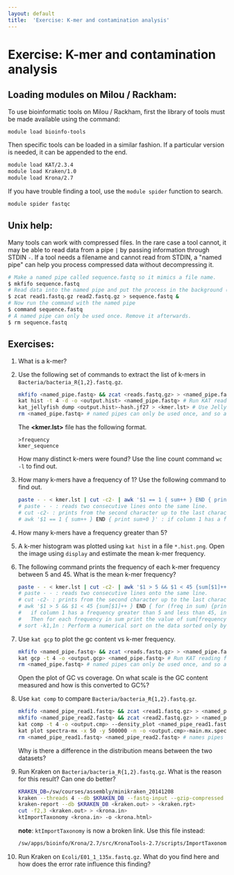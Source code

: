 ```yaml
---
layout: default
title:  'Exercise: K-mer and contamination analysis'
---
```


# Exercise: K-mer and contamination analysis

## Loading modules on Milou / Rackham:

To use bioinformatic tools on Milou / Rackham, first the library of tools must be made available using the command:

```bash
module load bioinfo-tools
```

Then specific tools can be loaded in a similar fashion. If a particular version is needed, it can be appended to the end.

```bash
module load KAT/2.3.4
module load Kraken/1.0
module load Krona/2.7
```

If you have trouble finding a tool, use the `module spider` function to search.

```bash
module spider fastqc
```

## Unix help:

Many tools can work with compressed files. In the rare case a tool cannot, it may be able to read data from a pipe `|` by
passing information through STDIN `-`. If a tool needs a filename and cannot read from STDIN, a "named pipe" can help you
process compressed data without decompressing it.
```bash
# Make a named pipe called sequence.fastq so it mimics a file name.
$ mkfifo sequence.fastq
# Read data into the named pipe and put the process in the background (&)
$ zcat read1.fastq.gz read2.fastq.gz > sequence.fastq &
# Now run the command with the named pipe
$ command sequence.fastq
# A named pipe can only be used once. Remove it afterwards.
$ rm sequence.fastq
```

## Exercises:

1. What is a k-mer?

2. Use the following set of commands to extract the list of k-mers in `Bacteria/bacteria_R{1,2}.fastq.gz`.
	```bash
	mkfifo <named_pipe.fastq> && zcat <reads.fastq.gz> > <named_pipe.fastq> & # Make a named pipe and run in the background
	kat hist -t 4 -d -o <output.hist> <named_pipe.fastq> # Run KAT reading from the named pipe
	kat_jellyfish dump <output.hist>-hash.jf27 > <kmer.lst> # Use Jellyfish to print out a human readable list
	rm <named_pipe.fastq> # named pipes can only be used once, and so are removed after use.
	```
	The **<kmer.lst>** file has the following format.
	```
	>frequency
	kmer_sequence
	```
	How many distinct k-mers were found? Use the line count command `wc -l` to find out.

3. How many k-mers have a frequency of 1?  Use the following command to find out.
	```bash
	paste - - < kmer.lst | cut -c2- | awk '$1 == 1 { sum++ } END { print sum+0 }'
	# paste - - : reads two consecutive lines onto the same line.
	# cut -c2- : prints from the second character up to the last character in a line.
	# awk '$1 == 1 { sum++ } END { print sum+0 }' : if column 1 has a frequency of 1, increase the variable "sum". Print the value of "sum" at the end.
	```

4. How many k-mers have a frequency greater than 5?

5. A k-mer histogram was plotted using `kat hist` in a file `*.hist.png`. Open the image using `display` and estimate the mean k-mer frequency.

6. The following command prints the frequency of each k-mer frequency between 5 and 45. What is the mean k-mer frequency?
	```bash
	paste - - < kmer.lst | cut -c2- | awk '$1 > 5 && $1 < 45 {sum[$1]++ } END { for (freq in sum) {print freq" "sum[freq]} }' | sort -k1,1n
	# paste - - : reads two consecutive lines onto the same line.
	# cut -c2- : prints from the second character up to the last character in a line.
	# awk '$1 > 5 && $1 < 45 {sum[$1]++ } END { for (freq in sum) {print freq" "sum[freq]} }' :
	# 	if column 1 has a frequency greater than 5 and less than 45, increase the value of the array "sum[frequency]" by 1.
	# 	Then for each frequency in sum print the value of sum[frequency] at the end.
	# sort -k1,1n : Perform a numerical sort on the data sorted only by column 1
	```

7. Use `kat gcp` to plot the gc content vs k-mer frequency.
	```bash
	mkfifo <named_pipe.fastq> && zcat <reads.fastq.gz> > <named_pipe.fastq> & # Make a named pipe and run in the background
	kat gcp -t 4 -o <output.gcp> <named_pipe.fastq> # Run KAT reading from the named pipe
	rm <named_pipe.fastq> # named pipes can only be used once, and so are removed after use.
	```
	Open the plot of GC vs coverage. On what scale is the GC content measured and how is this converted to GC%?

8. Use `kat comp` to compare `Bacteria/bacteria_R{1,2}.fastq.gz`.
	```bash
	mkfifo <named_pipe_read1.fastq> && zcat <read1.fastq.gz> > <named_pipe_read1.fastq> & # Make a named pipe for read 1 and run in background
	mkfifo <named_pipe_read2.fastq> && zcat <read2.fastq.gz> > <named_pipe_read2.fastq> & # Make a named pipe for read 2 and run in background
	kat comp -t 4 -o <output.cmp> --density_plot <named_pipe_read1.fastq> <named_pipe_read2.fastq> # run KAT on the named pipes and print a density plot
	kat plot spectra-mx -x 50 -y 500000 -n -o <output.cmp>-main.mx.spectra-mx.png <output.cmp>-main.mx # Make a spectra-mx plot
	rm <named_pipe_read1.fastq> <named_pipe_read2.fastq> # names pipes can only be used once, and so are removed after use
	```

	Why is there a difference in the distribution means between the two datasets?

9. Run Kraken on `Bacteria/bacteria_R{1,2}.fastq.gz`. What is the reason for this result? Can one do better?
	```bash
	KRAKEN_DB=/sw/courses/assembly/minikraken_20141208
	kraken --threads 4 --db $KRAKEN_DB --fastq-input --gzip-compressed --paired <read_{1,2}.fastq.gz> > <kraken.out>
	kraken-report --db $KRAKEN_DB <kraken.out> > <kraken.rpt>
	cut -f2,3 <kraken.out> > <krona.in>
	ktImportTaxonomy <krona.in> -o <krona.html>
	```
	
	**note**: `ktImportTaxonomy` is now a broken link. Use this file instead:
	```bash
	/sw/apps/bioinfo/Krona/2.7/src/KronaTools-2.7/scripts/ImportTaxonomy.pl
	```

10. Run Kraken on `Ecoli/E01_1_135x.fastq.gz`. What do you find here and how does the error rate influence this finding?

